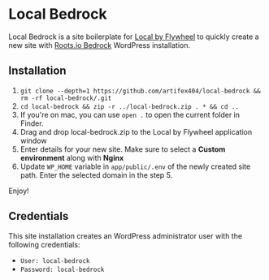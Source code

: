 # Local Bedrock
Local Bedrock is a site boilerplate for [Local by Flywheel](https://local.getflywheel.com/) to quickly create a new site with [Roots.io Bedrock](https://roots.io/bedrock/) WordPress installation. 

## Installation

1. `git clone --depth=1 https://github.com/artifex404/local-bedrock && rm -rf local-bedrock/.git`
2. `cd local-bedrock && zip -r ../local-bedrock.zip . * && cd ..`
3. If you're on mac, you can use `open .` to open the current folder in Finder.
4. Drag and drop local-bedrock.zip to the Local by Flywheel application window
5. Enter details for your new site. Make sure to select a **Custom environment** along with **Nginx**
6. Update `WP_HOME` variable in `app/public/.env` of the newly created site path. Enter the selected domain in the step 5. 

Enjoy!

## Credentials

This site installation creates an WordPress administrator user with the following credentials:

* `User: local-bedrock` 
* `Password: local-bedrock`